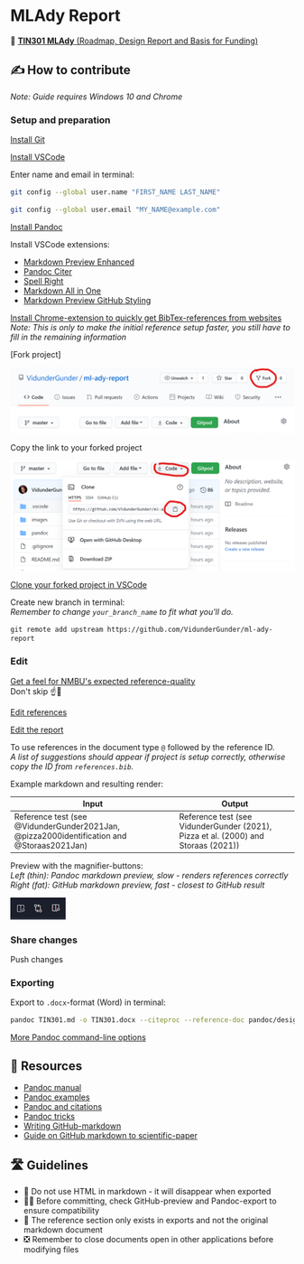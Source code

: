 # MLAdy Report

📄 [**TIN301 MLAdy** (Roadmap, Design Report and Basis for Funding)](TIN301.md)

## ✍ How to contribute

_Note: Guide requires Windows 10 and Chrome_

### Setup and preparation

[Install Git](https://git-scm.com/downloads)

[Install VSCode](https://code.visualstudio.com/)

Enter name and email in terminal:

```sh
git config --global user.name "FIRST_NAME LAST_NAME"
```
```sh
git config --global user.email "MY_NAME@example.com"
```

[Install Pandoc](https://pandoc.org/installing.html)

Install VSCode extensions:

- [Markdown Preview Enhanced](https://marketplace.visualstudio.com/items?itemName=shd101wyy.markdown-preview-enhanced)
- [Pandoc Citer](https://marketplace.visualstudio.com/items?itemName=notZaki.pandocciter)
- [Spell Right](https://marketplace.visualstudio.com/items?itemName=ban.spellright)
- [Markdown All in One](https://marketplace.visualstudio.com/items?itemName=yzhang.markdown-all-in-one)
- [Markdown Preview GitHub Styling](https://marketplace.visualstudio.com/items?itemName=bierner.markdown-preview-github-styles)

[Install Chrome-extension to quickly get BibTex-references from websites](https://chrome.google.com/webstore/detail/bibitnow/bmnfikjlonhkoojjfddnlbinkkapmldg/related)  
_Note: This is only to make the initial reference setup faster, you still have to fill in the remaining information_

[Fork project]

![](images/fork.png)

Copy the link to your forked project

![picture 3](images/clone.png)

[Clone your forked project in VSCode](https://code.visualstudio.com/docs/editor/github#:~:text=Cloning%20a%20repository%23,you%20have%20no%20folder%20open)



Create new branch in terminal:  
_Remember to change `your_branch_name` to fit what you'll do._


<!-- git checkout -b your_branch_name -->
```
git remote add upstream https://github.com/VidunderGunder/ml-ady-report
```


### Edit

[Get a feel for NMBU's expected reference-quality](https://www.nmbu.no/en/about-nmbu/library/write-and-cite/styles/examples-nmbu-style)  
Don't skip ☝🤨

[Edit references](pandoc/references.bib)

[Edit the report](TIN301.md)

To use references in the document type `@` followed by the reference ID.  
_A list of suggestions should appear if project is setup correctly, otherwise copy the ID from `references.bib`._

Example markdown and resulting render:

| Input | Output |
|---|---|
| Reference test (see \@VidunderGunder2021Jan, \@pizza2000identification and \@Storaas2021Jan) | Reference test (see VidunderGunder (2021), Pizza et al. (2000) and Storaas (2021)) |


Preview with the magnifier-buttons:  
_Left (thin): Pandoc markdown preview, slow - renders references correctly_  
_Right (fat): GitHub markdown preview, fast - closest to GitHub result_

![](images/preview-buttons.png)  

### Share changes

Push changes

### Exporting

Export to `.docx`-format (Word) in terminal:

```sh
pandoc TIN301.md -o TIN301.docx --citeproc --reference-doc pandoc/design.docx
```

[More Pandoc command-line options](https://pandoc.org/MANUAL.html#default-files)


## 📖 Resources

- [Pandoc manual](https://pandoc.org/MANUAL.html)
- [Pandoc examples](https://pandoc.org/demos.html)
- [Pandoc and citations](https://rmarkdown.rstudio.com/authoring_bibliographies_and_citations.html)
- [Pandoc tricks](https://github.com/jgm/pandoc/wiki/Pandoc-Tricks#from-markdown-to-markdown)
- [Writing GitHub-markdown](https://github.com/adam-p/markdown-here/wiki/Markdown-Cheatsheet)
- [Guide on GitHub markdown to scientific-paper](https://gist.github.com/maxogden/97190db73ac19fc6c1d9beee1a6e4fc8)

## 🛣 Guidelines

- 🚫 Do not use HTML in markdown - it will disappear when exported
- 🕵️‍♂️ Before committing, check GitHub-preview and Pandoc-export to ensure compatibility
- 🧾 The reference section only exists in exports and not the original markdown document
- ❎ Remember to close documents open in other applications before modifying files
